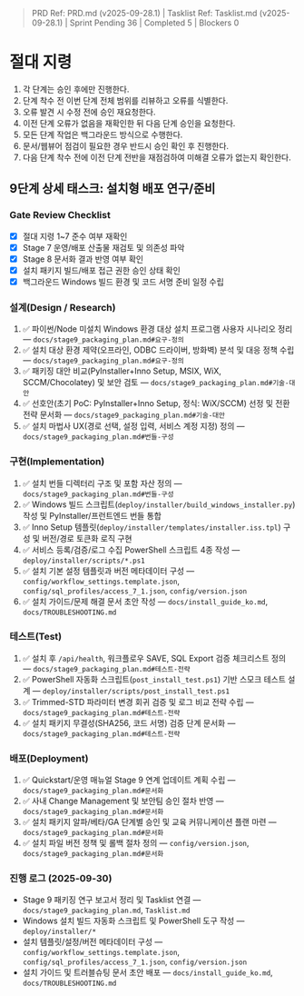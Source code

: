 ﻿> PRD Ref: PRD.md (v2025-09-28.1) | Tasklist Ref: Tasklist.md (v2025-09-28.1) | Sprint Pending 36 | Completed 5 | Blockers 0

# 절대 지령
1. 각 단계는 승인 후에만 진행한다.
2. 단계 착수 전 이번 단계 전체 범위를 리뷰하고 오류를 식별한다.
3. 오류 발견 시 수정 전에 승인 재요청한다.
4. 이전 단계 오류가 없음을 재확인한 뒤 다음 단계 승인을 요청한다.
5. 모든 단계 작업은 백그라운드 방식으로 수행한다.
6. 문서/웹뷰어 점검이 필요한 경우 반드시 승인 확인 후 진행한다.
7. 다음 단계 착수 전에 이전 단계 전반을 재점검하여 미해결 오류가 없는지 확인한다.

## 9단계 상세 태스크: 설치형 배포 연구/준비

### Gate Review Checklist
- [x] 절대 지령 1~7 준수 여부 재확인
- [x] Stage 7 운영/배포 산출물 재검토 및 의존성 파악
- [x] Stage 8 문서화 결과 반영 여부 확인
- [x] 설치 패키지 빌드/배포 접근 권한 승인 상태 확인
- [x] 백그라운드 Windows 빌드 환경 및 코드 서명 준비 일정 수립

### 설계(Design / Research)
1. ✅ 파이썬/Node 미설치 Windows 환경 대상 설치 프로그램 사용자 시나리오 정리 — `docs/stage9_packaging_plan.md#요구-정의`
2. ✅ 설치 대상 환경 제약(오프라인, ODBC 드라이버, 방화벽) 분석 및 대응 정책 수립 — `docs/stage9_packaging_plan.md#요구-정의`
3. ✅ 패키징 대안 비교(PyInstaller+Inno Setup, MSIX, WiX, SCCM/Chocolatey) 및 보안 검토 — `docs/stage9_packaging_plan.md#기술-대안`
4. ✅ 선호안(초기 PoC: PyInstaller+Inno Setup, 정식: WiX/SCCM) 선정 및 전환 전략 문서화 — `docs/stage9_packaging_plan.md#기술-대안`
5. ✅ 설치 마법사 UX(경로 선택, 설정 입력, 서비스 계정 지정) 정의 — `docs/stage9_packaging_plan.md#번들-구성`

### 구현(Implementation)
1. ✅ 설치 번들 디렉터리 구조 및 포함 자산 정의 — `docs/stage9_packaging_plan.md#번들-구성`
2. ✅ Windows 빌드 스크립트(`deploy/installer/build_windows_installer.py`) 작성 및 PyInstaller/프런트엔드 번들 통합
3. ✅ Inno Setup 템플릿(`deploy/installer/templates/installer.iss.tpl`) 구성 및 버전/경로 토큰화 로직 구현
4. ✅ 서비스 등록/검증/로그 수집 PowerShell 스크립트 4종 작성 — `deploy/installer/scripts/*.ps1`
5. ✅ 설치 기본 설정 템플릿과 버전 메타데이터 구성 — `config/workflow_settings.template.json`, `config/sql_profiles/access_7_1.json`, `config/version.json`
6. ✅ 설치 가이드/문제 해결 문서 초안 작성 — `docs/install_guide_ko.md`, `docs/TROUBLESHOOTING.md`

### 테스트(Test)
1. ✅ 설치 후 `/api/health`, 워크플로우 SAVE, SQL Export 검증 체크리스트 정의 — `docs/stage9_packaging_plan.md#테스트-전략`
2. ✅ PowerShell 자동화 스크립트(`post_install_test.ps1`) 기반 스모크 테스트 설계 — `deploy/installer/scripts/post_install_test.ps1`
3. ✅ Trimmed-STD 파라미터 변경 회귀 검증 및 로그 비교 전략 수립 — `docs/stage9_packaging_plan.md#테스트-전략`
4. ✅ 설치 패키지 무결성(SHA256, 코드 서명) 검증 단계 문서화 — `docs/stage9_packaging_plan.md#테스트-전략`

### 배포(Deployment)
1. ✅ Quickstart/운영 매뉴얼 Stage 9 연계 업데이트 계획 수립 — `docs/stage9_packaging_plan.md#문서화`
2. ✅ 사내 Change Management 및 보안팀 승인 절차 반영 — `docs/stage9_packaging_plan.md#문서화`
3. ✅ 설치 패키지 알파/베타/GA 단계별 승인 및 교육 커뮤니케이션 플랜 마련 — `docs/stage9_packaging_plan.md#문서화`
4. ✅ 설치 파일 버전 정책 및 롤백 절차 정의 — `config/version.json`, `docs/stage9_packaging_plan.md#문서화`

### 진행 로그 (2025-09-30)
- Stage 9 패키징 연구 보고서 정리 및 Tasklist 연결 — `docs/stage9_packaging_plan.md`, `Tasklist.md`
- Windows 설치 빌드 자동화 스크립트 및 PowerShell 도구 작성 — `deploy/installer/*`
- 설치 템플릿/설정/버전 메타데이터 구성 — `config/workflow_settings.template.json`, `config/sql_profiles/access_7_1.json`, `config/version.json`
- 설치 가이드 및 트러블슈팅 문서 초안 배포 — `docs/install_guide_ko.md`, `docs/TROUBLESHOOTING.md`
